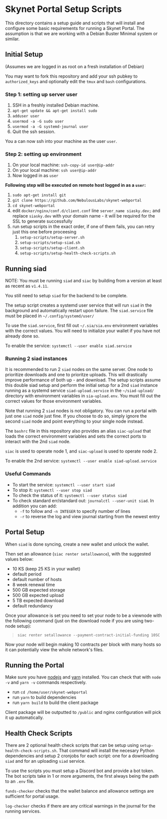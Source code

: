 # Skynet Portal Setup Scripts

This directory contains a setup guide and scripts that will install and
configure some basic requirements for running a Skynet Portal. The assumption is
that we are working with a Debian Buster Minimal system or similar.

## Initial Setup

(Assumes we are logged in as root on a fresh installation of Debian)

You may want to fork this repository and add your ssh pubkey to
`authorized_keys` and optionally edit the `tmux` and `bash` configurations.

### Step 1: setting up server user

1. SSH in a freshly installed Debian machine.
2. `apt-get update && apt-get install sudo`
3. `adduser user`
4. `usermod -a -G sudo user`
5. `usermod -a -G systemd-journal user`
6. Quit the ssh session.

You a can now ssh into your machine as the user `user`.

### Step 2: setting up environment

1. On your local machine: `ssh-copy-id user@ip-addr`
2. On your local machine: `ssh user@ip-addr`
3. Now logged in as `user`

**Following step will be executed on remote host logged in as a `user`:**

1. `sudo apt-get install git`
2. `git clone https://github.com/NebulousLabs/skynet-webportal`
3. `cd skynet-webportal`
4. edit `docker/nginx/conf.d/client.conf` line `server_name siasky.dev;` and replace `siasky.dev` with your domain name - it will be required for the SSL to generate successfully
5. run setup scripts in the exact order, if one of them fails, you can retry just this one before proceesing
   1. `setup-scripts/setup-server.sh`
   2. `setup-scripts/setup-siad.sh`
   3. `setup-scripts/setup-client.sh`
   4. `setup-scripts/setup-health-check-scripts.sh`

## Running siad

NOTE: You must be running `siad` and `siac` by building from a version at least
as recent as `v1.4.11`.

You still need to setup `siad` for the backend to be complete.

The setup script creates a systemd user service that will run `siad` in the
background and automatically restart upon failure. The `siad.service` file must
be placed in `~/.config/systemd/user/`

To use the `siad.service`, first fill out `~/.sia/sia.env` environment variables with the
correct values. You will need to initialize your wallet if you have not already
done so.

To enable the service: `systemctl --user enable siad.service`

### Running 2 siad instances

It is recommended to run 2 `siad` nodes on the same server. One node to
prioritize downloads and one to prioritze uploads. This will drastically improve
performance of both up - and download. The setup scripts assume this double siad
setup and perform the initial setup for a 2nd `siad` instance running as a
systemd service `siad-upload.service` in the `~/siad-upload/` directory with
environment variables in `sia-upload.env`. You must fill out the correct values
for those environment variables.

Note that running 2 `siad` nodes is not obligatory. You can run a portal with
just one `siad` node just fine. If you choose to do so, simply ignore the second
`siad` node and point everything to your single node instead.

The `bashrc` file in this repository also provides an alias `siac-upload` that
loads the correct environment variables and sets the correct ports to interact
with the 2nd `siad` node.

`siac` is used to operate node 1, and `siac-upload` is used to operate node 2.

To enable the 2nd service: `systemctl --user enable siad-upload.service`

### Useful Commands

- To start the service: `systemctl --user start siad`
- To stop it: `systemctl --user stop siad`
- To check the status of it: `systemctl --user status siad`
- To check standard err/standard out: `journalctl --user-unit siad`. In addition you can add:
  - `-f` to follow and `-n INTEGER` to specify number of lines
  - `-r` to reverse the log and view journal starting from the newest entry

## Portal Setup

When `siad` is done syncing, create a new wallet and unlock the wallet.

Then set an allowance (`siac renter setallowance`), with the suggested values
below:

- 10 KS (keep 25 KS in your wallet)
- default period
- default number of hosts
- 8 week renewal time
- 500 GB expected storage
- 500 GB expected upload
- 5 TB expected download
- default redundancy

Once your allowance is set you need to set your node to be a viewnode with the
following command (just on the download node if you are using two-node setup):

> `siac renter setallowance --payment-contract-initial-funding 10SC`

Now your node will begin making 10 contracts per block with many hosts so it can
potentially view the whole network's files.

## Running the Portal

Make sure you have [nodejs](https://nodejs.org/en/download/package-manager/) and [yarn](https://yarnpkg.com/getting-started/install) installed.
You can check that with `node -v` and `yarn -v` commands respectively.

- run `cd /home/user/skynet-webportal`
- run `yarn` to build dependencies
- run `yarn build` to build the client package

Client package will be outputted to `/public` and nginx configuration will pick it up automatically.

## Health Check Scripts

There are 2 optional health check scripts that can be setup using
`setup-health-check-scripts.sh`. That command will install the necesary Python
dependencies and setup 2 cronjobs for each script: one for a downloading `siad`
and for an uploading `siad` service.

To use the scripts you must setup a Discord bot and provide a bot token. The bot
scripts take in 1 or more arguments, the first always being the path to an
`.env` file.

`funds-checker` checks that the wallet balance and allowance settings are
sufficient for portal usage.

`log-checker` checks if there are any critical warnings in the journal for the
running services.
